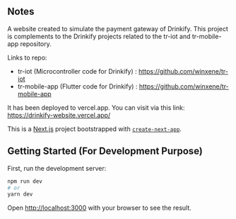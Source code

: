 ## Notes
A website created to simulate the payment gateway of Drinkify. This project is complements to the Drinkify projects related to the tr-iot and tr-mobile-app repository. 

Links to repo:
- tr-iot        (Microcontroller code for Drinkify) : https://github.com/winxene/tr-iot
- tr-mobile-app (Flutter code for Drinkify)         : https://github.com/winxene/tr-mobile-app

It has been deployed to vercel.app. You can visit via this link: https://drinkify-website.vercel.app/


This is a [Next.js](https://nextjs.org/) project bootstrapped with [`create-next-app`](https://github.com/vercel/next.js/tree/canary/packages/create-next-app). 

## Getting Started (For Development Purpose)

First, run the development server:

```bash
npm run dev
# or
yarn dev
```

Open [http://localhost:3000](http://localhost:3000) with your browser to see the result.
